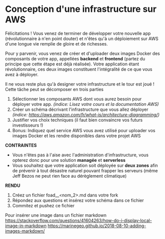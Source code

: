 # Conception d'une infrastructure sur AWS

Félicitations ! Vous venez de terminer de développer votre nouvelle app (révolutionnaire à n'en point douter) et n'êtes qu'à un déploiement sur AWS d'une longue vie remplie de gloire et de richesses.

Pour y parvenir, vous venez de créer et d'uploader deux images Docker des composants de votre app, appellées **backend** et **frontend** (partez du principe que cette étape est déjà réalisée). Votre application étant révolutionnaire, ces deux images constituent l'intégralité de ce que vous avez à déployer. 


Il ne vous reste plus qu'à designer votre infrastructure et le tour est joué !
Cette tâche peut se décomposer en trois parties 

1. Sélectionner les composants AWS dont vous aurez besoin pour déployer votre app. *(indice: Lisez votre cours et la documentation AWS)*
2. Créer un schéma décrivant l'infrastructure que vous allez déployer *(indice: https://aws.amazon.com/fr/what-is/architecture-diagramming/)*
3. Justifier vos choix techniques (il faut bien convaincre vos futurs investisseurs !)
4. Bonus: Indiquez quel service AWS vous avez utilisé pour uploader vos images Docker et les rendre disponibles dans votre projet AWS

**CONTRAINTES**
- Vous n'êtes pas à l'aise avec l'administration d'infrastructure, vous opterez donc pour une solution **managée** et **serverless**
- Vous souhaitez que votre application soit déployée sur **deux zones** afin de prévenir à tout désastre naturel pouvant frapper les serveurs (même Jeff Bezos ne peut rien face au dérèglement climatique)

**RENDU**
1. Créez un fichier foad_<nom1>_<nom_2>.md dans votre fork
2. Répondez aux questions et insérez votre schéma dans ce fichier
3. Commitez et pushez ce fichier

Pour insérer une image dans un fichier markdown
https://stackoverflow.com/questions/41604263/how-do-i-display-local-image-in-markdown
https://marinegeo.github.io/2018-08-10-adding-images-markdown/
